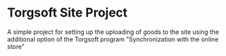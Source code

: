 # Torgsoft Site Project

A simple project for setting up the uploading of goods to the site using the additional option of the Torgsoft program "Synchronization with the online store"